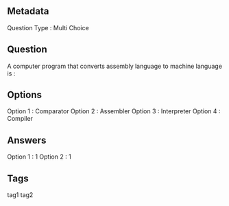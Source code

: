 ## Metadata
Question Type : Multi Choice

## Question
A computer program that converts assembly language to machine language is :

## Options
Option 1 : Comparator Option 2 : Assembler Option 3 : Interpreter Option 4 : Compiler

## Answers
Option 1 : 1 Option 2 : 1

## Tags
tag1
tag2